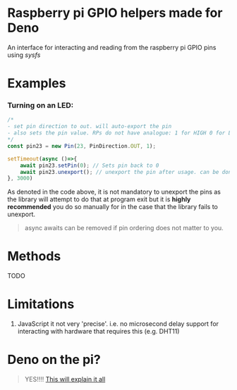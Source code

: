# Raspberry pi GPIO helpers made for Deno
An interface for interacting and reading from the raspberry pi GPIO pins using *sysfs*


# Examples
### Turning on an LED:
```TypeScript
/*
- set pin direction to out. will auto-export the pin
- also sets the pin value. RPs do not have analogue: 1 for HIGH 0 for LOW
*/
const pin23 = new Pin(23, PinDirection.OUT, 1); 

setTimeout(async ()=>{
    await pin23.setPin(0); // Sets pin back to 0
    await pin23.unexport(); // unexport the pin after usage. can be done automatically
}, 3000)
```
As denoted in the code above, it is not mandatory to unexport the pins as the library will attempt to do that at program exit but it is **highly recommended** you do so manually for in the case that the library fails to unexport.
> async awaits can be removed if pin ordering does not matter to you.

# Methods
TODO

# Limitations
1. JavaScript it not very 'precise'. i.e. no microsecond delay support for interacting with hardware that requires this (e.g. DHT11)

# Deno on the pi?
> YES!!!!
[This will explain it all](https://github.com/LukeChannings/deno-arm64)